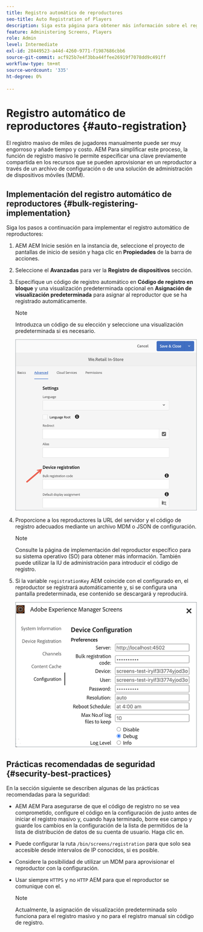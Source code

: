 ```yaml
---
title: Registro automático de reproductores
seo-title: Auto Registration of Players
description: Siga esta página para obtener más información sobre el registro automático de reproductores con pantallas AMS/On-Prem.
feature: Administering Screens, Players
role: Admin
level: Intermediate
exl-id: 28449523-a44d-4260-9771-f1987686cbb6
source-git-commit: acf925b7e4f3bba44ffee26919f7078dd9c491ff
workflow-type: tm+mt
source-wordcount: '335'
ht-degree: 0%

---
```


# Registro automático de reproductores {#auto-registration}

El registro masivo de miles de jugadores manualmente puede ser muy engorroso y añade tiempo y costo. AEM Para simplificar este proceso, la función de registro masivo le permite especificar una clave previamente compartida en los recursos que se pueden aprovisionar en un reproductor a través de un archivo de configuración o de una solución de administración de dispositivos móviles (MDM).

## Implementación del registro automático de reproductores {#bulk-registering-implementation}

Siga los pasos a continuación para implementar el registro automático de reproductores:

1. AEM AEM Inicie sesión en la instancia de, seleccione el proyecto de pantallas de inicio de sesión y haga clic en **Propiedades** de la barra de acciones.
1. Seleccione el **Avanzadas** para ver la **Registro de dispositivos** sección.

1. Especifique un código de registro automático en **Código de registro en bloque** y una visualización predeterminada opcional en **Asignación de visualización predeterminada** para asignar al reproductor que se ha registrado automáticamente.
   >[!NOTE]
   >Introduzca un código de su elección y seleccione una visualización predeterminada si es necesario.

   ![imagen](/help/user-guide/assets/auto-registration/auto-register1.png)
1. Proporcione a los reproductores la URL del servidor y el código de registro adecuados mediante un archivo MDM o JSON de configuración.

   >[!NOTE]
   >Consulte la página de implementación del reproductor específico para su sistema operativo (SO) para obtener más información. También puede utilizar la IU de administración para introducir el código de registro.

1. Si la variable `registrationKey` AEM coincide con el configurado en, el reproductor se registrará automáticamente y, si se configura una pantalla predeterminada, ese contenido se descargará y reproducirá.

   ![imagen](/help/user-guide/assets/auto-registration/auto-register2.png)

## Prácticas recomendadas de seguridad {#security-best-practices}

En la sección siguiente se describen algunas de las prácticas recomendadas para la seguridad:

* AEM AEM Para asegurarse de que el código de registro no se vea comprometido, configure el código en la configuración de justo antes de iniciar el registro masivo y, cuando haya terminado, borre ese campo y guarde los cambios en la configuración de la lista de permitidos de la lista de distribución de datos de su cuenta de usuario. Haga clic en.

* Puede configurar la ruta `/bin/screens/registration` para que solo sea accesible desde intervalos de IP conocidos, si es posible.

* Considere la posibilidad de utilizar un MDM para aprovisionar el reproductor con la configuración.

* Usar siempre `HTTPS` y no `HTTP` AEM para que el reproductor se comunique con el.

   >[!NOTE]
   >Actualmente, la asignación de visualización predeterminada solo funciona para el registro masivo y no para el registro manual sin código de registro.
